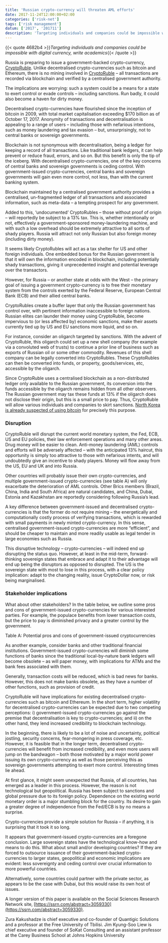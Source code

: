 ```yaml
---
title: 'Russian crypto-currency will threaten AML efforts'
date: 2017-11-24T12:00:00+02:00
categories: ['risk-net']
tags: ['risk management']
datum: ['2017', '201711']
description: 'Targeting individuals and companies could be impossible with digital currency, write academics'
---
```


{{< quote 4682b4 >}}_Targeting individuals and companies could be impossible with digital currency, write academics_{{< /quote >}}

Russia is preparing to issue a government-backed crypto-currency, [CryptoRuble](http://www.aif.ru/money/economy/rossiya_vypustit_sobstvennuyu_kriptovalyutu_ministr_svyazi). Unlike decentralised crypto-currencies such as bitcoin and Ethereum, there is no mining involved in [CryptoRuble](http://www.aif.ru/money/economy/rossiya_vypustit_sobstvennuyu_kriptovalyutu_ministr_svyazi) – all transactions are recorded via blockchain and verified by a centralised government authority.

The implications are worrying: such a system could be a means for a state to exert control or evade controls – including sanctions. Run badly, it could also become a haven for dirty money.

Decentralised crypto-currencies have flourished since the inception of bitcoin in 2009, with total market capitalisation exceeding $170 billion as of October 17, 2017. Anonymity of transactions and decentralisation is appealing to a range of users – including those with nefarious intentions, such as money laundering and tax evasion – but, unsurprisingly, not to central banks or sovereign governments.

Blockchain is not synonymous with decentralisation, being a ledger for keeping a record of all transactions. Like traditional bank ledgers, it can help prevent or reduce fraud, errors, and so on. But this benefit is only the tip of the iceberg. With decentralised crypto-currencies, one of the key concerns of central banks and sovereign governments is ceding control. With government-issued crypto-currencies, central banks and sovereign governments will gain even more control, not less, than with the current banking system.

Blockchain maintained by a centralised government authority provides a centralised, un-fragmented ledger of all transactions and associated information, such as meta-data – a tempting prospect for any government.

Added to this, ‘undocumented’ CryptoRubles – those without proof of origin – will reportedly be subject to a 13% tax. This is, whether intentionally or not, effectively a government-sponsored money-laundering machine, and with such a low overhead should be extremely attractive to all sorts of shady players. Russia will attract not only Russian but also foreign money (including dirty money).

It seems likely CryptoRubles will act as a tax shelter for US and other foreign individuals. One embedded bonus for the Russian government is that it will own the information encoded in blockchain, including potentially shady transactions, giving it unprecedented insight and potential leverage over the transactors.

However, for Russia – or another state at odds with the West – the primary goal of issuing a government crypto-currency is to free their monetary system from the controls exerted by the Federal Reserve, European Central Bank (ECB) and their allied central banks.

CryptoRubles create a buffer layer that only the Russian government has control over, with pertinent information inaccessible to foreign nations. Russian elites can launder their money using CryptoRuble, become impervious to (or less affected by) economic sanctions, make their assets currently tied up by US and EU sanctions more liquid, and so on.

For instance, consider an oligarch targeted by sanctions. With the advent of CryptoRuble, this oligarch could set up a new shell company (for example via a convoluted web of trusts) to continue a prior line of business such as exports of Russian oil or some other commodity. Revenues of this shell company can be legally converted into CryptoRubles. These CryptoRubles can then be converted into funds, or property, goods/services, etc, accessible by the oligarch.

Since CryptoRuble uses a centralised blockchain as a non-distributed ledger only available to the Russian government, its conversion into the funds accessible by the oligarch remains hidden from all other observers. The Russian government may tax these funds at 13% if the oligarch does not disclose their origin, but this is a small price to pay. Thus, CryptoRuble will allow various individuals and companies to skirt sanctions. [North Korea is already suspected of using bitcoin](http://www.washingtontimes.com/news/2017/sep/25/north-korea-bitcoin-use-suspected-to-skirt-sanctio/) for precisely this purpose.

### Disruption

CryptoRuble will disrupt the current world monetary system, the Fed, ECB, US and EU policies, their law enforcement operations and many other areas. Drug money will be easier to clean. Anti-money laundering (AML) controls and efforts will be adversely affected – with the anticipated 13% haircut, this opportunity is simply too attractive to those with nefarious intents, and will undoubtedly give an incentive to shady players. Money will flow away from the US, EU and UK and into Russia.

Other countries will probably issue their own crypto-currencies, and multiple government-issued crypto-currencies (see table A) will only exacerbate the deterioration of AML controls. Other Brics members (Brazil, China, India and South Africa) are natural candidates, and China, Dubai, Estonia and Kazakhstan are reportedly considering following Russia’s lead.

A key difference between government-issued and decentralised crypto-currencies is that the former do not require mining – the energetically and computationally costly process of verifying transactions, which is rewarded with small payments in newly minted crypto-currency. In this sense, centralised government-issued crypto-currencies are more “efficient”, and should be cheaper to maintain and more readily usable as legal tender in large economies such as Russia.

This disruptive technology – crypto-currencies – will indeed end up disrupting the status quo. However, at least in the mid-term, forward-thinking sovereign states that embrace and adapt it to their advantage will end up being the disruptors as opposed to disrupted. The US is the sovereign state with most to lose in this process, with a clear policy implication: adapt to the changing reality, issue CryptoDollar now, or risk being marginalised.

### Stakeholder implications

What about other stakeholders? In the table below, we outline some pros and cons of government-issued crypto-currencies for various interested parties. For example, the populace benefits from lower transaction costs, but the price to pay is diminished privacy and a greater control by the government.

Table A: Potential pros and cons of government-issued cryptocurrencies

As another example, consider banks and other traditional financial institutions. Government-issued crypto-currencies will diminish some functions of banks since the traditional local-by-nature bank ledgers will become obsolete – as will paper money, with implications for ATMs and the bank fees associated with them.

Generally, transaction costs will be reduced, which is bad news for banks. However, this does not make banks obsolete, as they have a number of other functions, such as provision of credit.

CryptoRuble will have implications for existing decentralised crypto-currencies such as bitcoin and Ethereum. In the short term, higher volatility for decentralised crypto-currencies can be expected due to two competing perceptions: i) government-issued crypto-currencies go against the premise that decentralisation is key to crypto-currencies; and ii) on the other hand, they lend increased credibility to blockchain technology.

In the beginning, there is likely to be a lot of noise and uncertainty, political jostling, security concerns, fear-mongering in press coverage, etc. However, it is feasible that in the longer term, decentralised crypto-currencies will benefit from increased credibility, and even more users will jump on the bandwagon – both those motivated by a major world power issuing its own crypto-currency as well as those perceiving this as sovereign governments attempting to exert more control. Interesting times lie ahead.

At first glance, it might seem unexpected that Russia, of all countries, has emerged as a leader in this process. However, the reason is not technological but geopolitical. Russia has been subject to sanctions and global pressure due to its foreign policy. Dependence on the existing world monetary order is a major stumbling block for the country. Its desire to gain a greater degree of independence from the Fed/ECB is by no means a surprise.

Crypto-currencies provide a simple solution for Russia – if anything, it is surprising that it took it so long.

It appears that government-issued crypto-currencies are a foregone conclusion. Large sovereign states have the technological know-how and means to do this. What about small and/or developing countries? If they are forced to outsource issuance of their government-backed crypto-currencies to larger states, geopolitical and economic implications are evident: less sovereignty and ceding control over crucial information to more powerful countries.

Alternatively, some countries could partner with the private sector, as appears to be the case with Dubai, but this would raise its own host of issues.

A longer version of this paper is available on the Social Sciences Research Network site, [https://ssrn.com/abstract=3059330](https://ssrn.com/abstract=3059330).

Zura Kakushadze is chief executive and co-founder of Quantigic Solutions and a professor at the Free University of Tbilisi. Jim Kyung-Soo Liew is chief executive and founder of SoKat Consulting and an assistant professor at the Carey Business School at Johns Hopkins University

